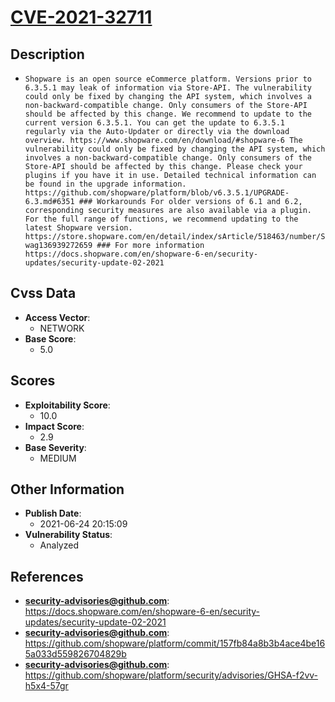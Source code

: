 
# [CVE-2021-32711](https://docs.shopware.com/en/shopware-6-en/security-updates/security-update-02-2021)

## Description

- `Shopware is an open source eCommerce platform. Versions prior to 6.3.5.1 may leak of information via Store-API. The vulnerability could only be fixed by changing the API system, which involves a non-backward-compatible change. Only consumers of the Store-API should be affected by this change. We recommend to update to the current version 6.3.5.1. You can get the update to 6.3.5.1 regularly via the Auto-Updater or directly via the download overview. https://www.shopware.com/en/download/#shopware-6 The vulnerability could only be fixed by changing the API system, which involves a non-backward-compatible change. Only consumers of the Store-API should be affected by this change. Please check your plugins if you have it in use. Detailed technical information can be found in the upgrade information. https://github.com/shopware/platform/blob/v6.3.5.1/UPGRADE-6.3.md#6351 ### Workarounds For older versions of 6.1 and 6.2, corresponding security measures are also available via a plugin. For the full range of functions, we recommend updating to the latest Shopware version. https://store.shopware.com/en/detail/index/sArticle/518463/number/Swag136939272659 ### For more information https://docs.shopware.com/en/shopware-6-en/security-updates/security-update-02-2021`

## Cvss Data

- **Access Vector**:
  - NETWORK
- **Base Score**:
  - 5.0

## Scores

- **Exploitability Score**:
  - 10.0
- **Impact Score**:
  - 2.9
- **Base Severity**:
  - MEDIUM

## Other Information

- **Publish Date**:
  - 2021-06-24 20:15:09
- **Vulnerability Status**:
  - Analyzed

## References

- **security-advisories@github.com**: https://docs.shopware.com/en/shopware-6-en/security-updates/security-update-02-2021
- **security-advisories@github.com**: https://github.com/shopware/platform/commit/157fb84a8b3b4ace4be165a033d559826704829b
- **security-advisories@github.com**: https://github.com/shopware/platform/security/advisories/GHSA-f2vv-h5x4-57gr
